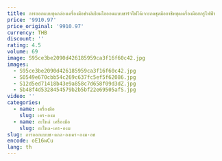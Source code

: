 ```yaml
---
title: การออกแบบชุดกล่องเครื่องมือช่างลิเธียมไอออนแบบชาร์จไฟได้เจาะกดชุดมืออาชีพชุดเครื่องมือสกรูไฟฟ้า
price: '9910.97'
price_original: '9910.97'
currency: THB
discount: ''
rating: 4.5
volume: 69
image: S95ce3be2090d426185959ca3f16f60c42.jpg
images:
  - S95ce3be2090d426185959ca3f16f60c42.jpg
  - S0549e670cbb54c269c637fc5ef5f62086.jpg
  - S12d5ed71418b43e9a858c7d658f09d3dZ.jpg
  - Sb48f4d5328454579b2b5bf22e69505afS.jpg
video: ''
categories:
  - name: เครื่องมือ
    slug: เคร-องม
  - name: อะไหล่ เครื่องมือ
    slug: อะไหล-เคร-องม
slug: การออกแบบช-ดกล-องเคร-องม-อช
encode: oE16wCu
lang: th
---
```

  